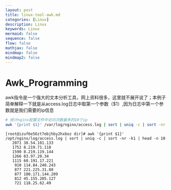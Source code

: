 ```yaml
---
layout: post
title: linux-tool-awk.md
categories: [Linux]
description: Linux
keywords: Linux
mermaid: false
sequence: false
flow: false
mathjax: false
mindmap: false
mindmap2: false
---
```

# Awk_Programming

awk指令是一个强大的文本分析工具，网上资料很多，这里就不展开说了；本例子简单解释一下就是从access.log日志中取第一个参数（$1）,因为日志中第一个参数就是我们需要的ip信息



```bash
# 统计nginx配置文件中访问次数最多的10个ip
awk '{print $1}' /var/log/nginx/access.log | sort | uniq -c | sort -nr -k1 | head -n 10
```

```
[root@izuf6e56zt7ebjhby2hxboz dir]# awk '{print $1}' /opt/nginx/log/access.log | sort | uniq -c | sort -nr -k1 | head -n 10
   2071 38.54.101.133
   1752 8.219.71.118
   1590 8.219.119.144
   1266 83.97.20.34
   1115 60.191.17.221
    910 114.84.240.243
    877 221.225.31.88
    877 180.171.144.209
    812 45.155.205.127
    721 118.25.62.49
```